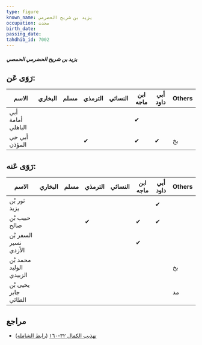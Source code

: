 ```yaml
---
type: figure
known_name: يزيد بن شريح الحضرمي
occupation: محدث
birth_date:
passing_date:
tahdhib_id: 7002
---
```

##### يزيد بن شريح الحضرمي الحمصي

## رَوَى عَن:
| الاسم             | البخاري | مسلم | الترمذي | النسائي | ابن ماجه | أبي داود | Others |
| ----------------- | ------- | ---- | ------- | ------- | -------- | -------- | ------ |
| أبي أمامة الباهلي |         |      |         |         | ✔        |          |        |
| أبي حي المؤذن     |         |      | ✔       |         | ✔        | ✔        | بخ     |
## رَوَى عَنه:
| الاسم                   | البخاري | مسلم | الترمذي | النسائي | ابن ماجه | أبي داود | Others |
| ----------------------- | ------- | ---- | ------- | ------- | -------- | -------- | ------ |
| ثور بْن يزيد            |         |      |         |         |          | ✔        |        |
| حبيب بْن صالح           |         |      | ✔       |         | ✔        | ✔        |        |
| السفر بْن نسير الأزدي   |         |      |         |         | ✔        |          |        |
| محمد بْن الوليد الزبيدي |         |      |         |         |          |          | بخ     |
| يحيى بْن جابر الطائي    |         |      |         |         |          |          | مد     |
## مراجع
- [تهذيب الكمال ٣٢-١٦٠](obsidian://open?vault=Tahdhib-al-Kamal&file=Figures/٧٠٠٢-يزيد%20بن%20شريح%20الحضرمي%20الحمصي) ([رابط الشاملة](https://shamela.ws/book/3722/17274))
